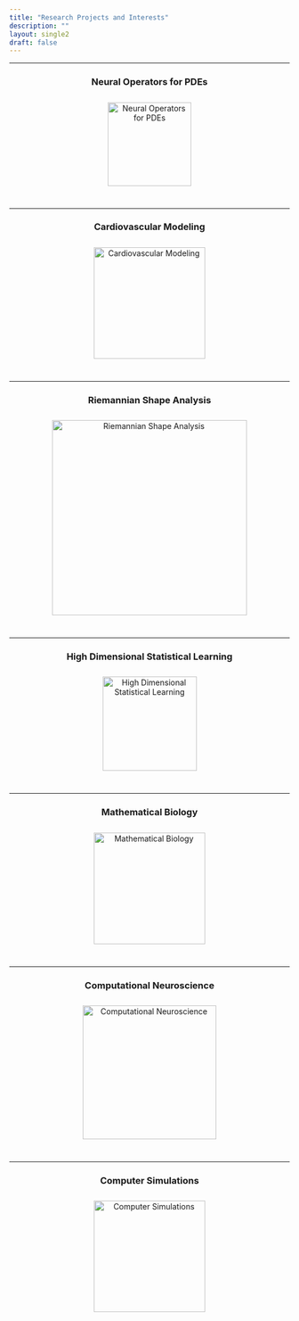 ```yaml
---
title: "Research Projects and Interests"
description: ""
layout: single2
draft: false
---
```


---

<!-- Neural Operators for PDEs Section -->
<div style="text-align: center; margin-bottom: 40px;">
  <a href="/research/neural-operators-for-pdes" style="text-decoration: none;">
    <h3>Neural Operators for PDEs</h3>
  </a>
  <a href="/research/neural-operators-for-pdes" 
     style="display: inline-block; transition: opacity 0.3s ease;">
    <img src="/images/heat.gif" alt="Neural Operators for PDEs" 
         style="width: 150px; height: auto; margin-top: 10px;">
  </a>
</div>

---

<!-- Cardiovascular Modeling Section -->
<div style="text-align: center; margin-bottom: 40px;">
  <a href="/research/cardiovascular-modeling" style="text-decoration: none;">
    <h3>Cardiovascular Modeling</h3>
  </a>
  <a href="/research/cardiovascular-modeling" 
     style="display: inline-block; transition: opacity 0.3s ease;">
    <img src="/images/heartep1.gif" alt="Cardiovascular Modeling" 
         style="width: 200px; height: auto; margin-top: 10px;">
  </a>
</div>

---

<!-- Riemannian Shape Analysis Section -->
<div style="text-align: center; margin-bottom: 40px;">
  <a href="/research/riemannian-shape-analysis" style="text-decoration: none;">
    <h3>Riemannian Shape Analysis</h3>
  </a>
  <a href="/research/riemannian-shape-analysis" 
     style="display: inline-block; transition: opacity 0.3s ease;">
    <img src="/images/shape.png" alt="Riemannian Shape Analysis" 
         style="width: 350px; height: auto; margin-top: 10px;">
  </a>
</div>

---

<!-- High Dimensional Statistical Learning Section -->
<div style="text-align: center; margin-bottom: 40px;">
  <a href="/research/high-dimensional-statistical-learning" style="text-decoration: none;">
    <h3>High Dimensional Statistical Learning</h3>
  </a>
  <a href="/research/high-dimensional-statistical-learning" 
     style="display: inline-block; transition: opacity 0.3s ease;">
    <img src="/images/highdim3.png" alt="High Dimensional Statistical Learning" 
         style="width: 169px; height: auto; margin-top: 10px;">
  </a>
</div>

---

<!-- Mathematical Biology Section -->
<div style="text-align: center; margin-bottom: 40px;">
  <a href="/research/mathematical-biology" style="text-decoration: none;">
    <h3>Mathematical Biology</h3>
  </a>
  <a href="/research/mathematical-biology" 
     style="display: inline-block; transition: opacity 0.3s ease;">
    <img src="/images/neuron4.gif" alt="Mathematical Biology" 
         style="width: 200px; height: auto; margin-top: 10px;">
  </a>
</div>

---

<!-- Computational Neuroscience Section -->
<div style="text-align: center; margin-bottom: 40px;">
  <a href="/research/computational-neuroscience" style="text-decoration: none;">
    <h3>Computational Neuroscience</h3>
  </a>
  <a href="/research/computational-neuroscience" 
     style="display: inline-block; transition: opacity 0.3s ease;">
    <img src="/images/tlebrain.png" alt="Computational Neuroscience" 
         style="width: 240px; height: auto; margin-top: 10px;">
  </a>
</div>

---

<!-- Computer Simulations Section -->
<div style="text-align: center; margin-bottom: 40px;">
  <a href="/research/computer-simulations" style="text-decoration: none;">
    <h3>Computer Simulations</h3>
  </a>
  <a href="/research/computer-simulations" 
     style="display: inline-block; transition: opacity 0.3s ease;">
    <img src="/images/tramp1.gif" alt="Computer Simulations" 
         style="width: 200px; height: auto; margin-top: 10px;">
  </a>
</div>
